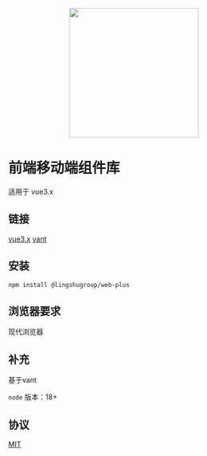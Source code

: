 <p align="center">
  <img width="260" src="https://offcial-website-res.oss-cn-beijing.aliyuncs.com/dev/logo.png">
</p>

# 前端移动端组件库

适用于 vue3.x

## 链接

[vue3.x](https://cn.vuejs.org/guide/introduction.html) [vant](https://vant.pro/vant)

## 安装

```shell
npm install @lingshugroup/web-plus
```

## 浏览器要求

现代浏览器

## 补充

基于vant

`node` 版本：18+

## 协议

[MIT](LICENSE)
